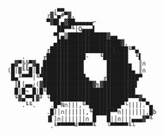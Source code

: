                                     ,▄▄
                                  ┌▓╙▄#▀▓,
                                  ▀▓█▌▄▓██▄▄▄▄▄⌐
                                     ██▀▀╙│Q▄▄▄▌
                                    ▀▌▄▒███████████▓▄▄
                                    ▄██████████████████▓,
                                  ╓██████████████████████╙▀▄
                           .     ╓███████████-   ╙███████  ╙▌
                        ▄▓▀╠╠▀▓▄ ███████████▌      ██████▄  ║∩
                       (█|▓╙╙█|█▐███████████▌      ███████▄ ║∩
                        █▄╙▀▀▀|╙▀████████████▄    ╓█████████▀
                         ║▌[▄▄¿(▓██████████████▓╗▓█████████▌
                         █|█¬ █|█╙█████████████████████████
                         ╙▓▄▀▀▌▓╜ └██████████████████████▀▀▀▓▄
                           .╙╙.    .█▀Ñ∩|||,╙▀█████████▀└||||.▀▄
                                  .█]│∩||||||,╙█████▀▀∩|||||||,█b
                                  ▐▌]∩|||||||∩ █   █|│∩|||▄▄▄▓▀╙
                                   .╙▀▀▀▀▀╝▀▀▀▀╙   └▀▀▀▀▀╙└
